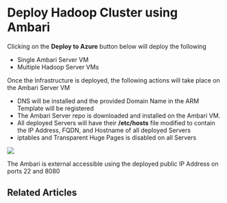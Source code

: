 # Deploy Hadoop Cluster using Ambari

Clicking on the **Deploy to Azure** button below will deploy the following

* Single Ambari Server VM
* Multiple Hadoop Server VMs

Once the Infrastructure is deployed, the following actions will take place on the Ambari Server VM

* DNS will be installed and the provided Domain Name in the ARM Template will be registered
* The Ambari Server repo is downloaded and installed on the Ambari VM.
* All deployed Servers will have their **/etc/hosts** file modified to contain the IP Address, FQDN, and Hostname of all deployed Servers
* iptables and Transparent Huge Pages is disabled on all Servers


<a href="https://portal.azure.com/#create/Microsoft.Template/uri/https://raw.githubusercontent.com/martinthiele/deploy-ambari-centos/master/arm-templates/deploy-hadoop/vs-project/deploy-hadoop/Templates/azuredeploy.json" target="_blank">
    <img src="http://azuredeploy.net/deploybutton.png"/>
</a>

The Ambari is external accessible using the deployed public IP Address on ports 22 and 8080


## Related Articles

